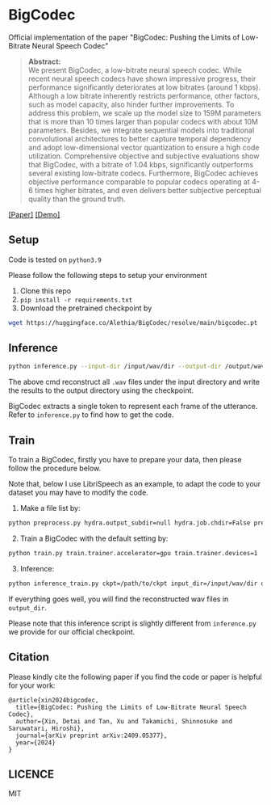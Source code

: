 # BigCodec
Official implementation of the paper "BigCodec: Pushing the Limits of Low-Bitrate Neural Speech Codec"

>**Abstract:**<br>
We present BigCodec, a low-bitrate neural speech codec. While recent neural speech codecs have shown impressive progress, their performance significantly deteriorates at low bitrates (around 1 kbps). Although a low bitrate inherently restricts performance, other factors, such as model capacity, also hinder further improvements. To address this problem, we scale up the model size to 159M parameters that is more than 10 times larger than popular codecs with about 10M parameters. Besides, we integrate sequential models into traditional convolutional architectures to better capture temporal dependency and adopt low-dimensional vector quantization to ensure a high code utilization. Comprehensive objective and subjective evaluations show that BigCodec, with a bitrate of 1.04 kbps, significantly outperforms several existing low-bitrate codecs. Furthermore, BigCodec achieves objective performance comparable to popular codecs operating at 4-6 times higher bitrates, and even delivers better subjective perceptual quality than the ground truth.

[[Paper]](https://arxiv.org/abs/2409.05377) [[Demo]](https://aria-k-alethia.github.io/bigcodec-demo/)

## Setup
Code is tested on `python3.9`

Please follow the following steps to setup your environment
1. Clone this repo
2. `pip install -r requirements.txt`
3. Download the pretrained checkpoint by
```bash
wget https://huggingface.co/Alethia/BigCodec/resolve/main/bigcodec.pt
```

## Inference
```bash
python inference.py --input-dir /input/wav/dir --output-dir /output/wav/dir --ckpt /ckpt/path
```
The above cmd reconstruct all `.wav` files under the input directory and write the results to the output directory using the checkpoint.

BigCodec extracts a single token to represent each frame of the utterance. Refer to `inference.py` to find how to get the code.

## Train
To train a BigCodec, firstly you have to prepare your data, then please follow the procedure below.

Note that, below I use LibriSpeech as an example, to adapt the code to your dataset you may have to modify the code.

1. Make a file list by:
```bash
python preprocess.py hydra.output_subdir=null hydra.job.chdir=False preprocess.datasets.LibriSpeech.root=/path/to/LibriSpeech
``` 

2. Train a BigCodec with the default setting by:
```bash
python train.py train.trainer.accelerator=gpu train.trainer.devices=1
```

3. Inference:
```bash
python inference_train.py ckpt=/path/to/ckpt input_dir=/input/wav/dir output_dir=/output/wav/dir train.trainer.precision=32 hydra.output_subdir=null hydra.job.chdir=False
```

If everything goes well, you will find the reconstructed wav files in `output_dir`.

Please note that this inference script is slightly different from `inference.py` we provide for our official checkpoint.

## Citation
Please kindly cite the following paper if you find the code or paper is helpful for your work:
```
@article{xin2024bigcodec,
  title={BigCodec: Pushing the Limits of Low-Bitrate Neural Speech Codec},
  author={Xin, Detai and Tan, Xu and Takamichi, Shinnosuke and Saruwatari, Hiroshi},
  journal={arXiv preprint arXiv:2409.05377},
  year={2024}
}
```

## LICENCE
MIT
